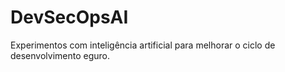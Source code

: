 # DevSecOpsAI
Experimentos com inteligência artificial para melhorar o ciclo de desenvolvimento eguro. 
